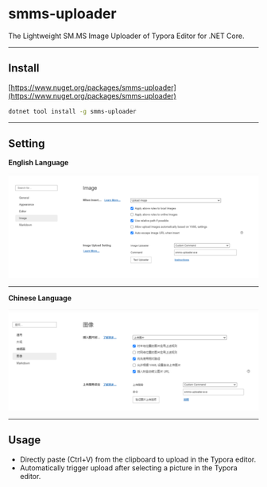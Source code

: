 # smms-uploader

The Lightweight SM.MS Image Uploader of Typora Editor for .NET Core.

---

## Install

[https://www.nuget.org/packages/smms-uploader](https://www.nuget.org/packages/smms-uploader)


```bash
dotnet tool install -g smms-uploader
```

---

## Setting

**English Language**

![en-US](./docs/en-US.png)

---

**Chinese Language**

![zh-CN](./docs/zh-CN.png)

---
## Usage

* Directly paste (Ctrl+V) from the clipboard to upload in the Typora editor.
* Automatically trigger upload after selecting a picture in the Typora editor.